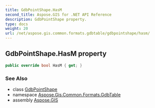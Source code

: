 ```yaml
---
title: GdbPointShape.HasM
second_title: Aspose.GIS for .NET API Reference
description: GdbPointShape property. 
type: docs
weight: 20
url: /net/aspose.gis.common.formats.gdbtable/gdbpointshape/hasm/
---
```

## GdbPointShape.HasM property

```csharp
public override bool HasM { get; }
```

### See Also

* class [GdbPointShape](../)
* namespace [Aspose.Gis.Common.Formats.GdbTable](../../gdbpointshape/)
* assembly [Aspose.GIS](../../../)


